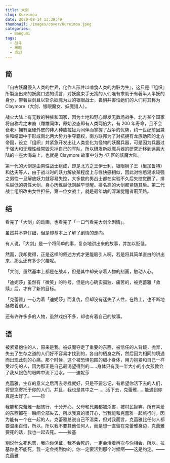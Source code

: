 ```yaml
---
title: 大剑
slug: Kureimoa
date: 2020-08-14 13:39:49
thumbnail: /images/cover/Kureimoa.jpeg
categories:
  - Bangumi
tags:
  - 战斗
  - 黑暗
  - 奇幻
---
```


## 简

『自古妖魔侵入人类的世界，化作人形并以啃食人类的内脏为生』，这只是『组织』所製造出来的妖魔口述的谎言，对妖魔束手无策的人们唯有求助于有著半人半妖的身分，带著巨剑且以斩杀妖魔为业的银眼战士，畏惧并害怕她们的人们将其称为 Claymore（大剑、银眼魔女、妖魔猎人）。

战火大陆上有无数的种族和国家，因为土地和野心爆发无数场战争，北方某个国家将自称龙之末裔（雌雄同体，原始姿态即有人类两倍大，有 200 年寿命，且不会衰老）拥有坚硬外皮的非人种族拉拢为同伴而掌握了战争的优势，约一世纪前因兼併和结盟中于形成南北两大势力争夺霸权，南方联邦为了对抗拥有龙族助阵的北方帝国，设立『组织』并紧急开发出让人类变化为怪物的妖魔兵器，可是因为兵器过于强大和无理性经常毁灭掉自己的军队，所以研发新妖魔兵器的研究迁移到远离大陆的一座大海岛上，也就是 Claymore 故事中分为 47 区的妖魔大陆。

第一代的大剑是由男性战士组成，即是北方之王伊士利，银眼狮子王（里加鲁特）和达夫等人，由于战斗时的妖力解放某程度上与性快感相似，因此对性慾渴求较强之男性一旦解放妖力就容易失控，大多数的男战士都在实验不久后失控觉醒了。排名越低的男性大剑，身心历练越低则越早觉醒。排名高的大剑都紧随其后。第二代战士组织改由女性担任，第一位女战士，就是最年幼的深渊觉醒者莉芙路。

## 结

看完了「大剑」的动画，也看完了「一口气看完大剑全剧情」。

虽然并不算仔细，但是却基本上了解了剧情的走向。

有人说，「大剑」是一个将简单的事，复杂地讲出来的故事，并加以贬低。

然而，我却觉得，正是这样的叙述方式才更能吸引人啊，若是将其简单直白的讲出来，那么还有多少兴趣呢。

「大剑」虽然基本上都是在战斗，但是其中却夹杂着人物的刻画，触动人心。

「迪妮莎」虽然有「微笑」的称号，但是内心确实孤独、痛苦的，被克蕾雅「救赎」后，才有了新的目标。

「克蕾雅」一心为着「迪妮莎」而复仇，但却没有迷失了人性，在路上，也不断地拯救着别人。

还有许许多多的人物，虽然戏份不多，却也有着自己的故事。

## 语

被紧紧抱住的人，原来是我。被妖魔夺走了重要的东西，被信任的人背叛，抛弃，失去了生存之道的人们好不容易才找到的，各自的栖身之所，然后因为相同的境遇而出现此刻的心痛。那个时候，这个被恐惧包围的细小身体，用力抱紧和自己一样受过伤的人，因为那正是自己最渴望得到的……身体只有我一半大小的小女孩教会了我从银色的眼眸中流下泪水。——迪妮莎

克蕾雅，生存的意义之后再去寻找就好，只是不要忘记，有希望你活下去的人们，将思念寄托于你的人们，并且，我也是其中之一……活下去，克蕾雅……能遇到你真是太好了。——珍

我能和克蕾雅一起旅行，十分开心，父母和兄弟都被杀害，被村民抛弃，所有喜爱的东西都在一瞬间全部失去，所以我真的很开心，当我能和克蕾雅一起旅行时，因为能有一个在一起的人。克蕾雅总说自己不温柔，但对我而言，克蕾雅比任何人都要温柔百倍，所以，所以我不要其他任何人，而是想一直留在克蕾雅身边，克蕾雅要死的话，我也一起去死。——拉基

别说什么死也罢，我向你保证，我不会死的，一定会活着再次与你相会，所以，拉基你也不能死，我一定会找到你的，你一定要活到那个时候啊——这是约定。——克蕾雅
